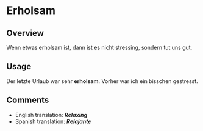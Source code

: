 # Erholsam

## **Overview**

Wenn etwas erholsam ist, dann ist es nicht stressing, sondern tut uns gut.

## **Usage**

Der letzte Urlaub war sehr **erholsam**. Vorher war ich ein bisschen gestresst.

## **Comments**

- English translation: **_Relaxing_**
- Spanish translation: **_Relajante_**